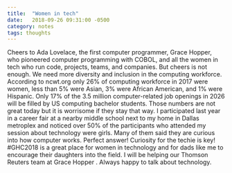 ```yaml
---
title:  "Women in tech"
date:   2018-09-26 09:31:00 -0500
category: notes
tags: thoughts 
---
```


Cheers to Ada Lovelace, the first computer programmer, Grace Hopper, who pioneered computer programming with COBOL, and all the women in tech who run code, projects, teams, and companies. But cheers is not enough. We need more diversity and inclusion in the computing workforce. According to ncwt.org only 26% of computing workforce in 2017 were women, less than 5% were Asian, 3% were African American, and 1% were Hispanic. Only 17% of the 3.5 million computer-related job openings in 2026 will be filled by US computing bachelor students. Those numbers are
not great today but it is worrisome if they stay that way. I participated last year in a career fair at a nearby middle school next to my home in Dallas metroplex and noticed over 50% of the participants who attended my session about technology were girls. Many of them said they are curious into how computer works. Perfect answer! Curiosity for the techie is key! #GHC2018 is a great place for women in technology and for dads like me to encourage their daughters into the field. I will be helping our Thomson Reuters team at Grace Hopper . Always happy to talk about technology.
